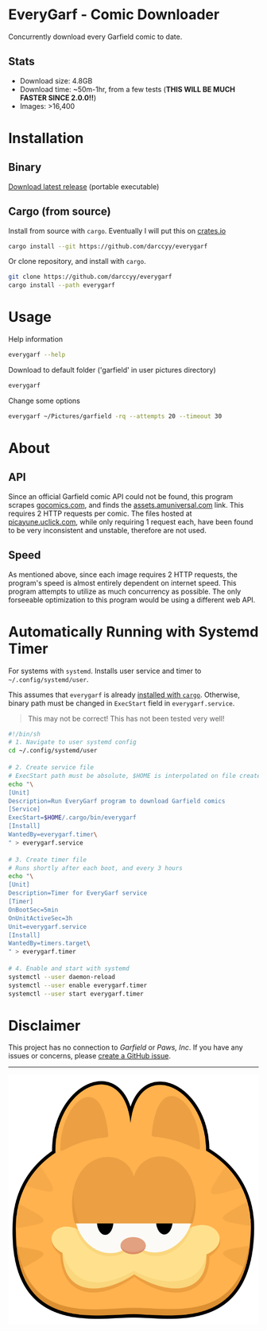 # EveryGarf - Comic Downloader

Concurrently download every Garfield comic to date.

## Stats

- Download size: 4.8GB
- Download time: ~50m-1hr, from a few tests (**THIS WILL BE MUCH FASTER SINCE 2.0.0!!**)
- Images: >16,400

# Installation

## Binary

[Download latest release](https://github.com/darccyy/everygarf/releases/latest) (portable executable)

## Cargo (from source)

Install from source with `cargo`.
Eventually I will put this on [crates.io](https://crates.io)

```sh
cargo install --git https://github.com/darccyy/everygarf
```

Or clone repository, and install with `cargo`.

```sh
git clone https://github.com/darccyy/everygarf
cargo install --path everygarf
```

# Usage

Help information

```sh
everygarf --help
```

Download to default folder ('garfield' in user pictures directory)

```sh
everygarf
```

Change some options

```sh
everygarf ~/Pictures/garfield -rq --attempts 20 --timeout 30
```

# About

## API

Since an official Garfield comic API could not be found, this program scrapes [gocomics.com](https://www.gocomics.com/garfield/1978/6/19), and finds the [assets.amuniversal.com](https://assets.amuniversal.com/aead3a905f69012ee3c100163e41dd5b) link. This requires 2 HTTP requests per comic. The files hosted at [picayune.uclick.com](https://picayune.uclick.com/comics/ga/1978/ga780619.gif), while only requiring 1 request each, have been found to be very inconsistent and unstable, therefore are not used.

## Speed

As mentioned above, since each image requires 2 HTTP requests, the program's speed is almost entirely dependent on internet speed. This program attempts to utilize as much concurrency as possible. The only forseeable optimization to this program would be using a different web API.

# Automatically Running with Systemd Timer

For systems with `systemd`.
Installs user service and timer to `~/.config/systemd/user`.

This assumes that `everygarf` is already [installed with `cargo`](#cargo-from-source).
Otherwise, binary path must be changed in `ExecStart` field in `everygarf.service`.

> This may not be correct! This has not been tested very well!

```sh
#!/bin/sh
# 1. Navigate to user systemd config
cd ~/.config/systemd/user

# 2. Create service file
# ExecStart path must be absolute, $HOME is interpolated on file create
echo "\
[Unit]
Description=Run EveryGarf program to download Garfield comics
[Service]
ExecStart=$HOME/.cargo/bin/everygarf
[Install]
WantedBy=everygarf.timer\
" > everygarf.service

# 3. Create timer file
# Runs shortly after each boot, and every 3 hours
echo "\
[Unit]
Description=Timer for EveryGarf service
[Timer]
OnBootSec=5min
OnUnitActiveSec=3h
Unit=everygarf.service
[Install]
WantedBy=timers.target\
" > everygarf.timer

# 4. Enable and start with systemd
systemctl --user daemon-reload
systemctl --user enable everygarf.timer
systemctl --user start everygarf.timer
```

# Disclaimer

This project has no connection to *Garfield* or *Paws, Inc*. 
If you have any issues or concerns, please [create a GitHub issue](https://github.com/darccyy/everygarf/issues/new).

---

![Icon: Stylized Garfield Face](./icon.png)

